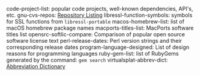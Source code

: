 code-project-list: popular code projects, well-known dependencies, API's, etc.
gnu-cvs-repos: [Repository Listing](http://cvs.savannah.gnu.org/viewvc)
libressl-function-symbols: symbols for SSL functions from `libressl-portable`
macos-homebrew-list: list of macOS homebrew package names
macports-titles-list: MacPorts software titles list
opensrc-softlic-compare: Comparison of popular open source software license text
perl-release-dates: Perl version strings and their corresponding release dates
program-language-designed: List of design reasons for programming languages 
ruby-gem-list: list of RubyGems generated by the command: `gem search`
virtualsplat-abbrev-dict: [Abbreviation Dictionary](virtualsplat.com/abbrevs)
